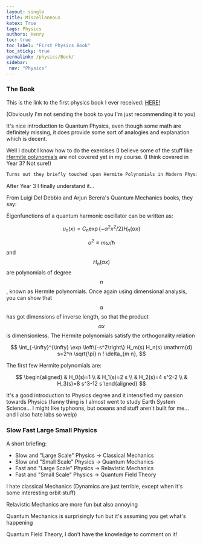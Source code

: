 ```yaml
---
layout: single
title: Miscellaneous
katex: True
tags: Physics
authors: Henry
toc: true
toc_label: "First Physics Book"
toc_sticky: true
permalink: /physics/Book/
sidebar:
 nav: "Physics"
---
```


### The Book

This is the link to the first physics book I ever received: [HERE!](https://www.amazon.com/Modern-Physics-2nd-Randy-Harris/dp/0805303081)

(Obviously I'm not sending the book to you I'm just recommending it to you)

It's nice introduction to Quantum Physics, even though some math are definitely missing, it does provide some sort of analogies and explanation which is decent.

Well I doubt I know how to do the exercises (I believe some of the stuff like [Hermite polynomials](https://en.wikipedia.org/wiki/Hermite_polynomials) are not covered yet in my course. (I think covered in Year 3? Not sure!)

```bash
Turns out they briefly touched upon Hermite Polynomials in Modern Physics course
```

After Year 3 I finally understand it...

From Luigi Del Debbio and Arjun Berera's Quantum Mechanics books, they say: 

Eigenfunctions of a quantum harmonic oscillator can be written as:

$$
u_n(x)=C_n \exp \left\{-\alpha^2 x^2 / 2\right\} H_n(\alpha x)
$$

$$\alpha^2 \equiv m \omega / \hbar$$ and $$H_n(\alpha x)$$ are polynomials of degree $$n$$, known as Hermite polynomials. Once again using dimensional analysis, you can show that $$\alpha$$ has got dimensions of inverse length, so that the product $$\alpha x$$ is dimensionless. The Hermite polynomials satisfy the orthogonality relation

$$
\int_{-\infty}^{\infty} \exp \left\{-s^2\right\} H_m(s) H_n(s) \mathrm{d} s=2^n \sqrt{\pi} n ! \delta_{m n},
$$

The first few Hermite polynomials are:

$$
\begin{aligned}
& H_0(s)=1 \\
& H_1(s)=2 s \\
& H_2(s)=4 s^2-2 \\
& H_3(s)=8 s^3-12 s
\end{aligned}
$$

It's a good introduction to Physics degree and it intensified my passion towards Physics (funny thing is I almost went to study Earth System Science... I might like typhoons, but oceans and stuff aren't built for me... and I also hate labs so welp)

### Slow Fast Large Small Physics
A short briefing:
 * Slow and "Large Scale" Physics -> Classical Mechanics  
 * Slow and "Small Scale" Physics -> Quantum Mechanics
 * Fast and "Large Scale" Physics -> Relavistic Mechanics
 * Fast and "Small Scale" Physics -> Quantum Field Theory

I hate classical Mechanics (Dynamics are just terrible, except when it's some interesting orbit stuff)

Relavistic Mechanics are more fun but also annoying

Quantum Mechanics is surprisingly fun but it's assuming you get what's happening

Quantum Field Theory, I don't have the knowledge to comment on it!
